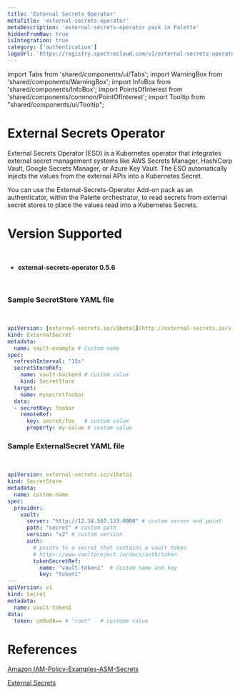 ```yaml
---
title: 'External Secrets Operator'
metaTitle: 'external-secrets-operator'
metaDescription: 'external-secrets-operator pack in Palette'
hiddenFromNav: true
isIntegration: true
category: ['authentication']
logoUrl: 'https://registry.spectrocloud.com/v1/external-secrets-operator/blobs/sha256:ee6f7f347d381852582f688c70b2564b0a346c2b2ed1221310889075a4453c6d?type=image/png'
---
```


import Tabs from 'shared/components/ui/Tabs';
import WarningBox from 'shared/components/WarningBox';
import InfoBox from 'shared/components/InfoBox';
import PointsOfInterest from 'shared/components/common/PointOfInterest';
import Tooltip from "shared/components/ui/Tooltip";


# External Secrets Operator

External Secrets Operator (ESO) is a Kubernetes operator that integrates external secret management systems like AWS Secrets Manager, HashiCorp Vault, Google Secrets Manager, or Azure Key Vault. The ESO automatically injects the values from the external APIs into a Kubernetes Secret.

You can use the External-Secrets-Operator Add-on pack as an authenticator, within the Palette orchestrator, to read secrets from external secret stores to place the values read into a Kubernetes Secrets.  


# Version Supported

<br />

*  **external-secrets-operator 0.5.6**


<br />


### Sample SecretStore YAML file

<br />

```yml
apiVersion: [external-secrets.io/v1beta1](http://external-secrets.io/v1beta1)
kind: ExternalSecret
metadata:
  name: vault-example # Custom name
spec:
  refreshInterval: "15s"
  secretStoreRef:
    name: vault-backend # Custom value
    kind: SecretStore
  target:
    name: mysecretfoobar
  data:
  - secretKey: foobar
    remoteRef:
      key: secret/foo   # custom value
      property: my-value # custom value

```

### Sample ExternalSecret YAML file

<br />

```yml
apiVersion: external-secrets.io/v1beta1
kind: SecretStore
metadata:
  name: custom-name
spec:
  provider:
    vault:
      server: "http://12.34.567.133:0000" # custom server end point
      path: "secret" # custom path
      version: "v2" # custom version
      auth:
        # points to a secret that contains a vault token
        # https://www.vaultproject.io/docs/auth/token
        tokenSecretRef:
          name: "vault-token1"  # Custom name and key
          key: "token1"
---
apiVersion: v1
kind: Secret
metadata:
  name: vault-token1
data:
  token: cm9vdA== # "root"   # custome value
```

# References

[Amazon IAM-Policy-Examples-ASM-Secrets](https://docs.aws.amazon.com/mediaconnect/latest/ug/iam-policy-examples-asm-secrets.html)

[External Secrets](https://github.com/external-secrets/external-secrets)





